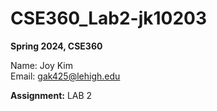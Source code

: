 # CSE360_Lab2-jk10203
**Spring 2024, CSE360**

Name: Joy Kim  
Email: gak425@lehigh.edu

**Assignment:** LAB 2

